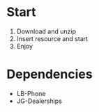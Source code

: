 # Start

1. Download and unzip
2. Insert resource and start
3. Enjoy



# Dependencies
 - LB-Phone
 - JG-Dealerships
